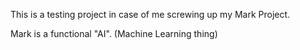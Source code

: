 This is a testing project in case of me screwing up my Mark Project.

Mark is a functional "AI". (Machine Learning thing)
